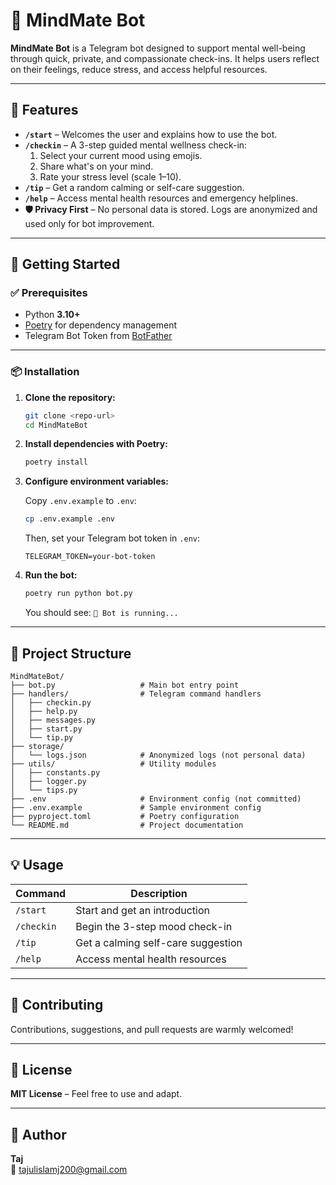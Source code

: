 # 🤖 MindMate Bot

**MindMate Bot** is a Telegram bot designed to support mental well-being through quick, private, and compassionate check-ins. It helps users reflect on their feelings, reduce stress, and access helpful resources.

---

## 🌟 Features

- **`/start`** – Welcomes the user and explains how to use the bot.  
- **`/checkin`** – A 3-step guided mental wellness check-in:
  1. Select your current mood using emojis.
  2. Share what's on your mind.
  3. Rate your stress level (scale 1–10).
- **`/tip`** – Get a random calming or self-care suggestion.
- **`/help`** – Access mental health resources and emergency helplines.
- **🛡 Privacy First** – No personal data is stored. Logs are anonymized and used only for bot improvement.

---

## 🚀 Getting Started

### ✅ Prerequisites

- Python **3.10+**
- [Poetry](https://python-poetry.org/) for dependency management
- Telegram Bot Token from [BotFather](https://core.telegram.org/bots#botfather)

---

### 📦 Installation

1. **Clone the repository:**

   ```bash
   git clone <repo-url>
   cd MindMateBot
   ```

2. **Install dependencies with Poetry:**

   ```bash
   poetry install
   ```

3. **Configure environment variables:**

   Copy `.env.example` to `.env`:

   ```bash
   cp .env.example .env
   ```

   Then, set your Telegram bot token in `.env`:

   ```env
   TELEGRAM_TOKEN=your-bot-token
   ```

4. **Run the bot:**

   ```bash
   poetry run python bot.py
   ```

   You should see: `🤖 Bot is running...`

---

## 📁 Project Structure

```
MindMateBot/
├── bot.py                   # Main bot entry point
├── handlers/                # Telegram command handlers
│   ├── checkin.py
│   ├── help.py
│   ├── messages.py
│   ├── start.py
│   └── tip.py
├── storage/
│   └── logs.json            # Anonymized logs (not personal data)
├── utils/                   # Utility modules
│   ├── constants.py
│   ├── logger.py
│   └── tips.py
├── .env                     # Environment config (not committed)
├── .env.example             # Sample environment config
├── pyproject.toml           # Poetry configuration
└── README.md                # Project documentation
```

---

## 💡 Usage

| Command      | Description                              |
|--------------|------------------------------------------|
| `/start`     | Start and get an introduction             |
| `/checkin`   | Begin the 3-step mood check-in            |
| `/tip`       | Get a calming self-care suggestion        |
| `/help`      | Access mental health resources            |

---


## 🤝 Contributing

Contributions, suggestions, and pull requests are warmly welcomed!

---

## 📄 License

**MIT License** – Feel free to use and adapt.

---

## 👤 Author

**Taj**  
📧 [tajulislamj200@gmail.com](mailto:tajulislamj200@gmail.com)